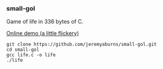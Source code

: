 ### small-gol

Game of life in 336 bytes of C.

[Online demo (a little flickery)](http://showterm.io/8caef2a82b46a1429150b#fast)

``` shell
git clone https://github.com/jeremyaburns/small-gol.git
cd small-gol
gcc life.c -o life
./life
```
